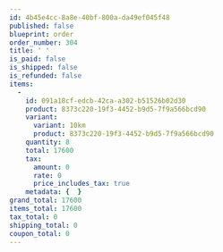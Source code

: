 ```yaml
---
id: 4b45e4cc-8a8e-40bf-800a-da49ef045f48
published: false
blueprint: order
order_number: 304
title: ' '
is_paid: false
is_shipped: false
is_refunded: false
items:
  -
    id: 091a18cf-edcb-42ca-a302-b51526b02d30
    product: 8373c220-19f3-4452-b9d5-7f9a566bcd90
    variant:
      variant: 10km
      product: 8373c220-19f3-4452-b9d5-7f9a566bcd90
    quantity: 8
    total: 17600
    tax:
      amount: 0
      rate: 0
      price_includes_tax: true
    metadata: {  }
grand_total: 17600
items_total: 17600
tax_total: 0
shipping_total: 0
coupon_total: 0
---
```

